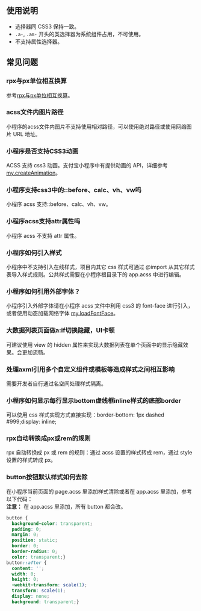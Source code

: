## 使用说明
- 选择器同 CSS3 保持一致。
- `.a-`, `.am-` 开头的类选择器为系统组件占用，不可使用。
- 不支持属性选择器。 

## 常见问题

### rpx与px单位相互换算
参考[rpx与px单位相互换算](https://opendocs.alipay.com/support/01rb6o)。 

### acss文件内图片路径
小程序的acss文件内图片不支持使用相对路径，可以使用绝对路径或使用网络图片 URL 地址。 

### 小程序是否支持CSS3动画
ACSS 支持 css3 动画。支付宝小程序中有提供动画的 API，详细参考 [my.createAnimation](https://opendocs.alipay.com/mini/api/ui-animation)。 

### 小程序支持css3中的::before、calc、vh、vw吗
小程序 acss 支持::before、calc、vh、vw。 

### 小程序acss支持attr属性吗
小程序 acss 不支持 attr 属性。 

### 小程序如何引入样式
小程序中不支持引入在线样式，项目内其它 css 样式可通过 @import 从其它样式表导入样式规则。公共样式需要在小程序根目录下的 app.acss 中进行编辑。 

### 小程序如何引用外部字体？
小程序引入外部字体请在小程序 acss 文件中利用 css3 的 font-face 进行引入，或者使用动态加载网络字体 [my.loadFontFace](https://opendocs.alipay.com/mini/api/ggawf0)。 

### 大数据列表页面做a:if切换隐藏，UI卡顿
可建议使用 view 的 hidden 属性来实现大数据列表在单个页面中的显示隐藏效果。会更加流畅。 

### 处理axml引用多个自定义组件或模板等造成样式之间相互影响
需要开发者自行通过名空间处理样式隔离。 

### 小程序如何显示每行显示bottom虚线框inline样式的底部border
可以使用 css 样式实现方式直接实现：border-bottom: 1px dashed #999;display: inline; 

### rpx自动转换成px或rem的规则
rpx 自动转换成 px 或 rem 的规则：通过 acss 设置的样式转成 rem，通过 style 设置的样式转成 px。 

### button按钮默认样式如何去除
在小程序当前页面的 page.acss 里添加样式清除或者在 app.acss 里添加，参考以下代码：<br />
**注意：** 在 app.acss 里添加，所有 button 都会改。
```css
button {  
  background-color: transparent;  
  padding: 0;  
  margin: 0;  
  position: static;
  border: 0; 
  border-radius: 0;
  color: transparent;}
button::after { 
  content: ''; 
  width: 0; 
  height: 0; 
  -webkit-transform: scale(1); 
  transform: scale(1); 
  display: none; 
  background: transparent;}
```

